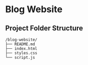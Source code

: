 # Blog Website

## Project Folder Structure

```
/blog-website/
├── README.md
├── index.html
├── styles.css
└── script.js
```
